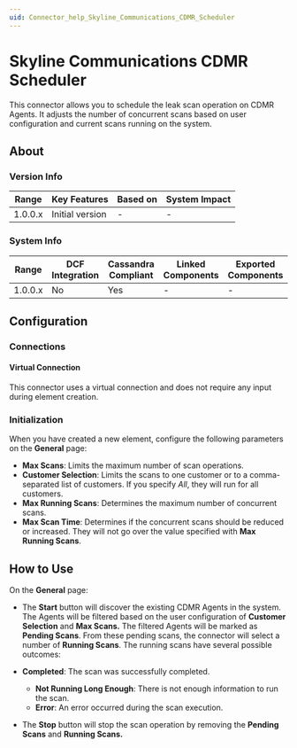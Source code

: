 ```yaml
---
uid: Connector_help_Skyline_Communications_CDMR_Scheduler
---
```


# Skyline Communications CDMR Scheduler

This connector allows you to schedule the leak scan operation on CDMR Agents. It adjusts the number of concurrent scans based on user configuration and current scans running on the system.

## About

### Version Info

| **Range** | **Key Features** | **Based on** | **System Impact** |
|-----------|------------------|--------------|-------------------|
| 1.0.0.x   | Initial version  | \-           | \-                |

### System Info

| **Range** | **DCF Integration** | **Cassandra Compliant** | **Linked Components** | **Exported Components** |
|-----------|---------------------|-------------------------|-----------------------|-------------------------|
| 1.0.0.x   | No                  | Yes                     | \-                    | \-                      |

## Configuration

### Connections

#### Virtual Connection

This connector uses a virtual connection and does not require any input during element creation.

### Initialization

When you have created a new element, configure the following parameters on the **General** page:

- **Max Scans**: Limits the maximum number of scan operations.
- **Customer Selection**: Limits the scans to one customer or to a comma-separated list of customers. If you specify *All*, they will run for all customers.
- **Max Running Scans**: Determines the maximum number of concurrent scans.
- **Max Scan Time**: Determines if the concurrent scans should be reduced or increased. They will not go over the value specified with **Max Running Scans**.

## How to Use

On the **General** page:

- The **Start** button will discover the existing CDMR Agents in the system. The Agents will be filtered based on the user configuration of **Customer Selection** and **Max Scans.** The filtered Agents will be marked as **Pending Scans**. From these pending scans, the connector will select a number of **Running Scans**.
  The running scans have several possible outcomes:

- **Completed**: The scan was successfully completed.
  - **Not Running Long Enough**: There is not enough information to run the scan.
  - **Error**: An error occurred during the scan execution.

- The **Stop** button will stop the scan operation by removing the **Pending Scans** and **Running Scans.**
